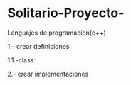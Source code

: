 # Solitario-Proyecto-
Lenguajes de programacion(c++)

1.- crear definiciones

1.1.-class:
      
2.- crear  implementaciones

